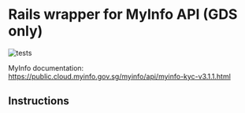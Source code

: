 # Rails wrapper for MyInfo API (GDS only)

![tests](https://github.com/GovTechSG/myinfo/workflows/tests/badge.svg?branch=main)


MyInfo documentation: https://public.cloud.myinfo.gov.sg/myinfo/api/myinfo-kyc-v3.1.1.html

## Instructions

